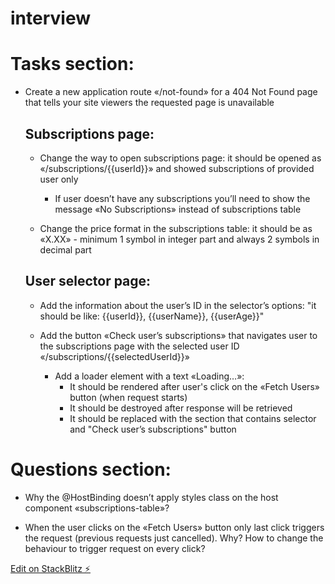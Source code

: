 # interview

# Tasks section:

- Create a new application route «/not-found» for a 404 Not Found page that tells your site viewers the requested page is unavailable


  ## Subscriptions page:

  - Change the way to open subscriptions page: it should be opened as «/subscriptions/{{userId}}» and showed subscriptions of provided user only

      * If user doesn’t have any subscriptions you’ll need to show the message «No Subscriptions» instead of subscriptions table

  - Change the price format in the subscriptions table: it should be as «X.XX» - minimum 1 symbol in integer part and always 2 symbols in decimal part


  ## User selector page:

  - Add the information about the user’s ID in the selector’s options:
    "it should be like: {{userId}}, {{userName}}, {{userAge}}"

  - Add the button «Check user’s subscriptions» that navigates user to the subscriptions page with the selected user ID «/subscriptions/{{selectedUserId}}»

      * Add a loader element with a text «Loading…»:
        - It should be rendered after user's click on the «Fetch Users» button (when request starts)
        - It should be destroyed after response will be retrieved
        - It should be replaced with the section that contains selector and "Check user’s subscriptions" button


# Questions section:

- Why the @HostBinding doesn’t apply styles class on the host component «subscriptions-table»?

- When the user clicks on the «Fetch Users» button only last click triggers the request (previous requests just cancelled). Why? How to change the behaviour to trigger request on every click?

[Edit on StackBlitz ⚡️](https://stackblitz.com/edit/angular-wbzz2g)
